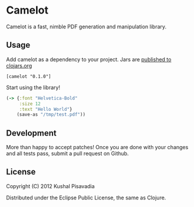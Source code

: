 # Camelot

Camelot is a fast, nimble PDF generation and manipulation library.

## Usage

Add camelot as a dependency to your project. Jars are [published to clojars.org](https://clojars.org/camelot)

    [camelot "0.1.0"]

Start using the library!

``` clojure
(-> {:font "Helvetica-Bold"
     :size 12
     :text "Hello World"}
    (save-as "/tmp/test.pdf"))
```

## Development

More than happy to accept patches! Once you are done with your changes and all tests pass, submit a pull request on Github.

## License

Copyright (C) 2012 Kushal Pisavadia

Distributed under the Eclipse Public License, the same as Clojure.
